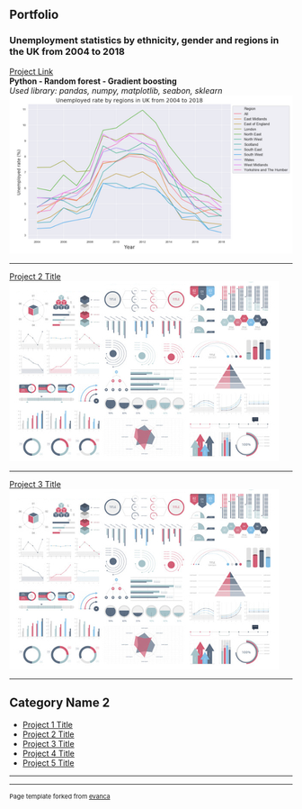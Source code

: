 <hd1>Portfolio</hd1>
---
### Unemployment statistics by ethnicity, gender and regions in the UK from 2004 to 2018

[Project Link](https://nbviewer.jupyter.org/github/Janette-Le/Python1/blob/main/ABC.ipynb)\
**Python - Random forest - Gradient boosting**\
*Used library: pandas, numpy, matplotlib, seabon, sklearn*\
<img src="images/Python 1.PNG?raw=true"/>

---
[Project 2 Title](/pdf/sample_presentation.pdf)
<img src="images/dummy_thumbnail.jpg?raw=true"/>

---
[Project 3 Title](http://example.com/)
<img src="images/dummy_thumbnail.jpg?raw=true"/>

---

## Category Name 2

- [Project 1 Title](http://example.com/)
- [Project 2 Title](http://example.com/)
- [Project 3 Title](http://example.com/)
- [Project 4 Title](http://example.com/)
- [Project 5 Title](http://example.com/)

---




---
<p style="font-size:11px">Page template forked from <a href="https://github.com/evanca/quick-portfolio">evanca</a></p>
<!-- Remove above link if you don't want to attibute -->
